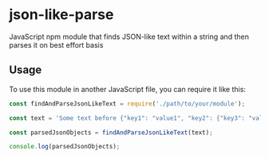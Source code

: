 # json-like-parse
JavaScript npm module that finds JSON-like text within a string and then parses it on best effort basis

## Usage
To use this module in another JavaScript file, you can require it like this:
```js
const findAndParseJsonLikeText = require('./path/to/your/module');

const text = 'Some text before {"key1": "value1", "key2": {"key3": "value3"}} some text after';

const parsedJsonObjects = findAndParseJsonLikeText(text);

console.log(parsedJsonObjects);
```